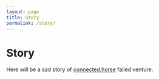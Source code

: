 ```yaml
---
layout: page
title: Story
permalink: /story/
---
```

# Story

Here will be a sad story of [connected.horse][crunchbase] failed venture. 

[crunchbase]:https://www.crunchbase.com/organization/connected-horse